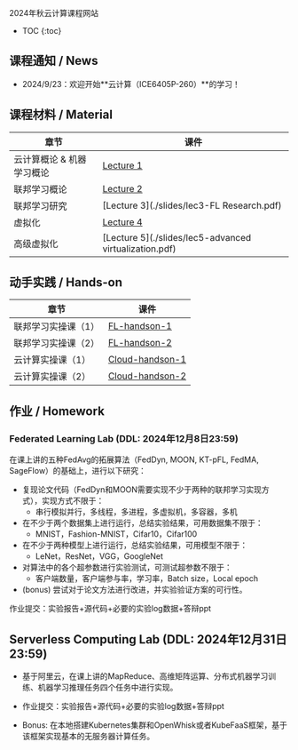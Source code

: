 2024年秋云计算课程网站

* TOC
{:toc}

## 课程通知 / News
- 2024/9/23：欢迎开始**云计算（ICE6405P-260）**的学习！

## 课程材料 / Material

| 章节            | 课件                                                         |
| --------------- | ------------------------------------------------------------ |
| 云计算概论 & 机器学习概论 | [Lecture 1](./slides/lec1-intro.pdf) |
| 联邦学习概论 | [Lecture 2](./slides/lec2-FL.pdf) |
| 联邦学习研究 | [Lecture 3](./slides/lec3-FL Research.pdf) |
| 虚拟化 | [Lecture 4](./slides/lec4-virtualization.pdf) |
| 高级虚拟化 | [Lecture 5](./slides/lec5-advanced virtualization.pdf) |

## 动手实践 / Hands-on

| 章节            | 课件                                                         |
| --------------- | ------------------------------------------------------------ |
| 联邦学习实操课（1） | [FL-handson-1](./slides/FL-handson-1.pdf) |
| 联邦学习实操课（2） | [FL-handson-2](./slides/FL-handson-2.pdf) |
| 云计算实操课（1） | [Cloud-handson-1](./slides/Cloud-handson-1.pdf) |
| 云计算实操课（2） | [Cloud-handson-2](./slides/Cloud-handson-2.pdf) |

## 作业 / Homework

### Federated Learning Lab (DDL: 2024年12月8日23:59)

在课上讲的五种FedAvg的拓展算法（FedDyn, MOON, KT-pFL, FedMA, SageFlow）的基础上，进行以下研究：

- 复现论文代码（FedDyn和MOON需要实现不少于两种的联邦学习实现方式），实现方式不限于：
  - 串行模拟并行，多线程，多进程，多虚拟机，多容器，多机
- 在不少于两个数据集上进行运行，总结实验结果，可用数据集不限于：
  - MNIST，Fashion-MNIST，Cifar10，Cifar100
- 在不少于两种模型上进行运行，总结实验结果，可用模型不限于：
  - LeNet，ResNet，VGG，GoogleNet
- 对算法中的各个超参数进行实验测试，可测试超参数不限于：
  - 客户端数量，客户端参与率，学习率，Batch size，Local epoch
- (bonus) 尝试对于论文方法进行改进，并实验验证方案的可行性。

作业提交：实验报告+源代码+必要的实验log数据+答辩ppt

## Serverless Computing Lab (DDL: 2024年12月31日23:59)

- 基于阿里云，在课上讲的MapReduce、高维矩阵运算、分布式机器学习训练、机器学习推理任务四个任务中进行实现。

- 作业提交：实验报告+源代码+必要的实验log数据+答辩ppt

- Bonus: 在本地搭建Kubernetes集群和OpenWhisk或者KubeFaaS框架，基于该框架实现基本的无服务器计算任务。